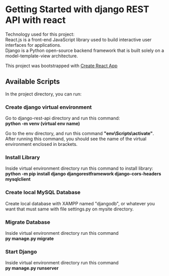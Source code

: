 # Getting Started with django REST API with react
Technology used for this project:<br/>
React.js is a front-end JavaScript library used to build interactive user interfaces for applications.<br/>
Django is a Python open-source backend framework that is built solely on a model-template-view architecture.<br/>

This project was bootstrapped with [Create React App](https://github.com/facebook/create-react-app)

## Available Scripts

In the project directory, you can run:

### Create django virtual environment

Go to django-rest-api directory and run this command:<br/>
**python -m venv (virtual env name)**

Go to the env directory, and run this command **"env\Scripts\activate"**.<br/>
After running this command, you should see the name of the virtual environment enclosed in brackets.

### Install Library 

Inside virtual environment directory run this command to install library:<br/>
**python -m pip install django djangorestframework django-cors-headers mysqlclient**

### Create local MySQL Database

Create local database with XAMPP named "djangodb", or whatever you want that must same with file settings.py on mysite directory.<br/>

### Migrate Database

Inside virtual environment directory run this command<br/>
**py manage.py migrate**


### Start Django

Inside virtual environment directory run this command<br/>
**py manage.py runserver**






